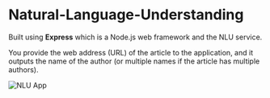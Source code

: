 # Natural-Language-Understanding

Built using **Express** which is a Node.js web framework and the NLU service.

You provide the web address (URL) of the article to the application,
and it outputs the name of the author (or multiple names if the article has multiple authors).

![NLU App](D:\software-dev\NLU-app.png)
